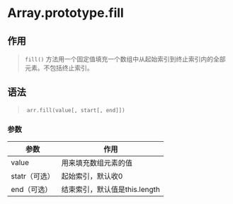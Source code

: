 #	Array.prototype.fill

##	作用

> `fill()` 方法用一个固定值填充一个数组中从起始索引到终止索引内的全部元素。不包括终止索引。

##	语法

> ​	`arr.fill(value[, start[, end]])`

###		参数

| 参数          | 作用                          |
| ------------- | ----------------------------- |
| value         | 用来填充数组元素的值          |
| statr（可选） | 起始索引，默认收0             |
| end（可选）   | 结束索引，默认值是this.length |


